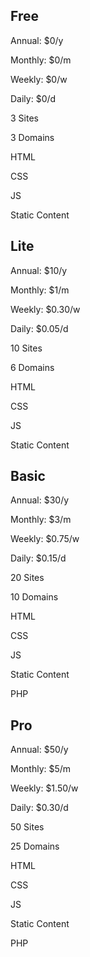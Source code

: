 ## Free ##

Annual: $0/y

Monthly: $0/m

Weekly: $0/w

Daily: $0/d


3 Sites

3 Domains

HTML

CSS

JS

Static Content

## Lite ##

Annual: $10/y

Monthly: $1/m

Weekly: $0.30/w

Daily: $0.05/d

10 Sites

6 Domains

HTML

CSS

JS

Static Content

## Basic ##

Annual: $30/y

Monthly: $3/m

Weekly: $0.75/w

Daily: $0.15/d

20 Sites

10 Domains

HTML

CSS

JS

Static Content

PHP

## Pro ##

Annual: $50/y

Monthly: $5/m

Weekly: $1.50/w

Daily: $0.30/d

50 Sites

25 Domains

HTML

CSS

JS

Static Content

PHP



